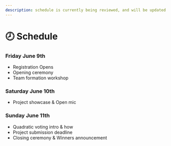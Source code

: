 ```yaml
---
description: schedule is currently being reviewed, and will be updated soon
---
```


# 🕗 Schedule

### **Friday June 9th**

* Registration Opens
* Opening ceremony
* Team formation workshop

### **Saturday June 10th**

* Project showcase & Open mic

### **Sunday June 11th**

* Quadratic voting intro & how&#x20;
* Project submission deadline
* Closing ceremony & Winners announcement
